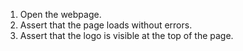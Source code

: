 1. Open the webpage.
2. Assert that the page loads without errors.
3. Assert that the logo is visible at the top of the page.